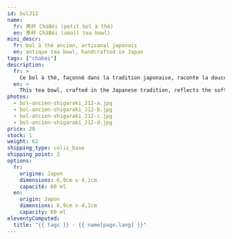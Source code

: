 ```yaml
---
id: bolJ12
name:
  fr: 茶杯 CháBēi (petit bol à thé)
  en: 茶杯 CháBēi (small tea bowl)
mini_descr:
  fr: bol à thé ancien, artisanal japonais
  en: antique tea bowl, handcrafted in Japan
tags: ["chabei"]
description:
  fr: >
    Ce bol à thé, façonné dans la tradition japonaise, raconte la douceur de la terre et les reflets d’un lac paisible. Avec sa texture irrégulière et ses teintes naturelles,<!--more--> il invite à ralentir et à se reconnecter à l’essentiel. Sa forme évasée apporte une touche de légèreté. Simple et plein de charme, il est idéal pour savourer un moment de thé en toute sérénité.
  en: >
    This tea bowl, crafted in the Japanese tradition, reflects the softness of the earth and the peaceful shimmer of a lake. Its irregular texture and natural tones<!--more--> invite you to slow down and reconnect with what truly matters. The flared shape adds a touch of lightness. Simple and full of charm, it’s perfect for enjoying a serene tea moment.
photos:
  - bol-ancien-shigaraki_J12-a.jpg
  - bol-ancien-shigaraki_J12-b.jpg
  - bol-ancien-shigaraki_J12-c.jpg
  - bol-ancien-shigaraki_J12-d.jpg
price: 20
stock: 1
weight: 62
shipping_type: colis_base
shipping_point: 3
options:
  fr:
    origine: Japon
    dimensions: 6,9cm x 4,1cm
    capacité: 60 ml
  en:
    origin: Japon
    dimensions: 6,9cm x 4,1cm
    capacity: 60 ml
eleventyComputed:
  title: "{{ tags }} - {{ name[page.lang] }}"
---
```

